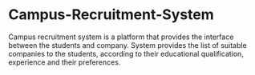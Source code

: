 # Campus-Recruitment-System
Campus recruitment system is a platform that provides the interface between the students and company.  System provides the list of suitable companies to the students, according to their educational qualification, experience and their preferences. 
